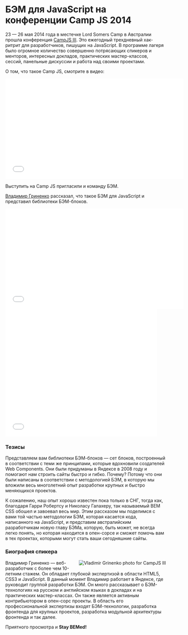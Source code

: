 # БЭМ для JavaScript на конференции Camp JS 2014

23 — 26 мая 2014 года в местечке Lord Somers Camp в Австралии прошла конференция [CampJS III](http://campjs.com/). Это ежегодный трехдневный хак-ритрит для разработчиков, пишущих на JavaScript. В программе лагеря было огромное количество совершенно потрясающих спикеров и менторов, интересных докладов, практических мастер-классов, сессий, панельные дискуссии и работа над своими проектами.

О том, что такое Camp JS, смотрите в видео:

<iframe width="560" height="315" src="//www.youtube.com/embed/4n3UMWHQE-o" frameborder="0" allowfullscreen></iframe>

Выступить на Camp JS пригласили и команду БЭМ.

[Владимир Гриненко](https://ru.bem.info/authors/grinenko-vladimir/) рассказал, что такое БЭМ для JavaScript и представил библиотеки БЭМ-блоков.

<iframe width="560" height="315" src="//www.youtube.com/embed/2r72EjALq2s" frameborder="0" allowfullscreen></iframe>

<iframe src="//www.slideshare.net/slideshow/embed_code/41646260" width="476" height="400" frameborder="0" marginwidth="0" marginheight="0" scrolling="no"></iframe>

### Тезисы

Представляем вам библиотеки БЭМ-блоков — сет блоков, построенный в соответствии с теми же принципами, которые вдохновили создателей Web Components. Они были придуманы в Яндексе в 2008 году и помогают нам строить сайты быстро и гибко. Почему? Потому что они были написаны в соответствии с методологией БЭМ, в которую мы вложили весь многолетний опыт разработки крупных и быстро меняющихся проектов.

К сожалению, наш опыт хорошо известен пока только в СНГ, тогда как, благодаря Гарри Робертсу и Николасу Галахеру, так называемый BEM CSS обошел и завоевал весь мир. Этим рассказом мы поделимся с вами той частью методологии БЭМ, которая касается кода, написанного на JavaScript, и представим австралийским разработчикам новую главу БЭМа, которую, быть может, не всегда легко понять, но которая находится в опен-сорсе и сможет помочь вам в тех проектах, которыми могут стать ваши сегодняшние сайты.

### Биография спикера

<img style="float:right;padding: 0 0 10px 10px" src="https://img-fotki.yandex.ru/get/9805/127846884.248/0_cd7fa_cfde5056_M.jpg" alt="Vladimir Grinenko photo for CampJS III" title="Vladimir Grinenko photo for CampJS III">

Владимир Гриненко — веб-разработчик с более чем 10-летним стажем. Он обладает глубокой экспертизой в области HTML5, CSS3 и JavaScript. В данный момент Владимир работает в Яндексе, где руководит группой разработки БЭМ. Он много рассказывает о БЭМ-технологиях на русском и английском языках в докладах и на практических мастер-классах. Он также является активным контрибьютором в опен-сорс проекты. В область его профессиональной экспертизы входят БЭМ-технологии, разработка фронтенда для крупных проектов, разработка модульной архитектуры фронтенда и так далее.

Приятного просмотра и **Stay BEMed!**
